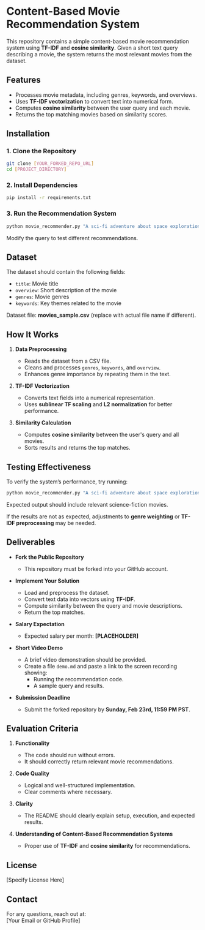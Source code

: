 # Content-Based Movie Recommendation System  

This repository contains a simple content-based movie recommendation system using **TF-IDF** and **cosine similarity**. Given a short text query describing a movie, the system returns the most relevant movies from the dataset.  

## Features  
- Processes movie metadata, including genres, keywords, and overviews.  
- Uses **TF-IDF vectorization** to convert text into numerical form.  
- Computes **cosine similarity** between the user query and each movie.  
- Returns the top matching movies based on similarity scores.  

## Installation  

### 1. Clone the Repository  
```bash
git clone [YOUR_FORKED_REPO_URL]
cd [PROJECT_DIRECTORY]
```

### 2. Install Dependencies  
```bash
pip install -r requirements.txt
```

### 3. Run the Recommendation System  
```bash
python movie_recommender.py "A sci-fi adventure about space exploration and survival."
```
Modify the query to test different recommendations.  

## Dataset  

The dataset should contain the following fields:  
- `title`: Movie title  
- `overview`: Short description of the movie  
- `genres`: Movie genres  
- `keywords`: Key themes related to the movie  

Dataset file: **movies_sample.csv** (replace with actual file name if different).  

## How It Works  

1. **Data Preprocessing**  
   - Reads the dataset from a CSV file.  
   - Cleans and processes `genres`, `keywords`, and `overview`.  
   - Enhances genre importance by repeating them in the text.  

2. **TF-IDF Vectorization**  
   - Converts text fields into a numerical representation.  
   - Uses **sublinear TF scaling** and **L2 normalization** for better performance.  

3. **Similarity Calculation**  
   - Computes **cosine similarity** between the user's query and all movies.  
   - Sorts results and returns the top matches.  

## Testing Effectiveness  

To verify the system’s performance, try running:  
```bash
python movie_recommender.py "A sci-fi adventure about space exploration and survival."
```
Expected output should include relevant science-fiction movies.  

If the results are not as expected, adjustments to **genre weighting** or **TF-IDF preprocessing** may be needed.  

## Deliverables  

- **Fork the Public Repository**  
  - This repository must be forked into your GitHub account.  

- **Implement Your Solution**  
  - Load and preprocess the dataset.  
  - Convert text data into vectors using **TF-IDF**.  
  - Compute similarity between the query and movie descriptions.  
  - Return the top matches.  

- **Salary Expectation**  
  - Expected salary per month: **[PLACEHOLDER]**  

- **Short Video Demo**  
  - A brief video demonstration should be provided.  
  - Create a file `demo.md` and paste a link to the screen recording showing:  
    - Running the recommendation code.  
    - A sample query and results.  

- **Submission Deadline**  
  - Submit the forked repository by **Sunday, Feb 23rd, 11:59 PM PST**.  

## Evaluation Criteria  

1. **Functionality**  
   - The code should run without errors.  
   - It should correctly return relevant movie recommendations.  

2. **Code Quality**  
   - Logical and well-structured implementation.  
   - Clear comments where necessary.  

3. **Clarity**  
   - The README should clearly explain setup, execution, and expected results.  

4. **Understanding of Content-Based Recommendation Systems**  
   - Proper use of **TF-IDF** and **cosine similarity** for recommendations.  

## License  
[Specify License Here]  

## Contact  
For any questions, reach out at:  
[Your Email or GitHub Profile]  